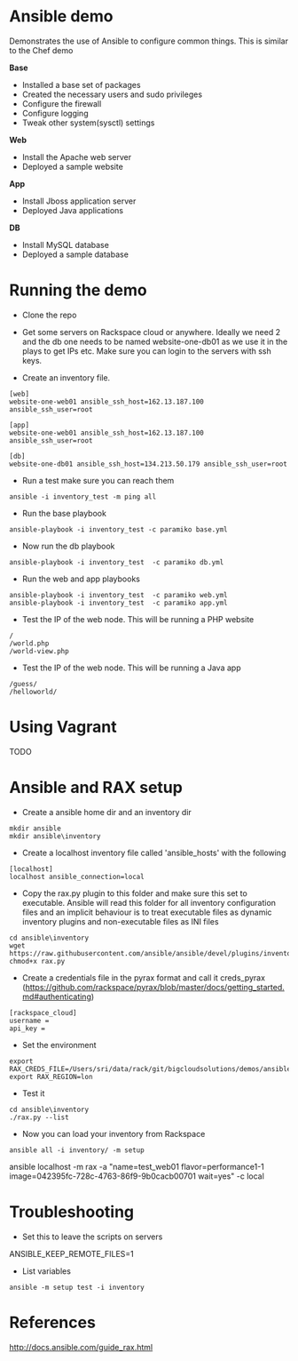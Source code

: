 
Ansible demo
=====

Demonstrates the use of Ansible to configure common things. This is similar to the Chef demo

**Base**
  * Installed a base set of packages
  * Created the necessary users and sudo privileges
  * Configure the firewall
  * Configure logging
  * Tweak other system(sysctl) settings

**Web**
  * Install the Apache web server
  * Deployed a sample website

**App**
  * Install Jboss application server
  * Deployed Java applications

**DB**
  * Install MySQL database
  * Deployed a sample database

Running the demo
=====
 * Clone the repo

 * Get some servers on Rackspace cloud or anywhere. Ideally we need 2 and the db one needs to be named website-one-db01 as we use it in the plays to get IPs etc. Make sure you can login to the servers with ssh keys.

 * Create an inventory file.

```
[web]
website-one-web01 ansible_ssh_host=162.13.187.100 ansible_ssh_user=root

[app]
website-one-web01 ansible_ssh_host=162.13.187.100 ansible_ssh_user=root

[db]
website-one-db01 ansible_ssh_host=134.213.50.179 ansible_ssh_user=root
``` 

 * Run a test make sure you can reach them
```
ansible -i inventory_test -m ping all
```

 * Run the base playbook
```
ansible-playbook -i inventory_test -c paramiko base.yml
```

 * Now run the db playbook
```
ansible-playbook -i inventory_test  -c paramiko db.yml
```

 * Run the web and app playbooks

```
ansible-playbook -i inventory_test  -c paramiko web.yml
ansible-playbook -i inventory_test  -c paramiko app.yml
```

* Test the IP of the web node. This will be running a PHP website
```
/
/world.php
/world-view.php
```

* Test the IP of the web node. This will be running a Java app
```
/guess/
/helloworld/
```


Using Vagrant
=====
TODO


Ansible and RAX setup
=====

 * Create a ansible home dir and an inventory dir

```
mkdir ansible
mkdir ansible\inventory
```

 * Create a localhost inventory file called 'ansible_hosts' with the following

```
[localhost]
localhost ansible_connection=local
```

 * Copy the rax.py plugin to this folder and make sure this set to executable. Ansible will read this folder for all inventory configuration files and an implicit behaviour is to treat executable files as dynamic inventory plugins and non-executable files as INI files

```
cd ansible\inventory
wget https://raw.githubusercontent.com/ansible/ansible/devel/plugins/inventory/rax.py
chmod+x rax.py
```

 * Create a credentials file in the pyrax format and call it creds_pyrax (https://github.com/rackspace/pyrax/blob/master/docs/getting_started.md#authenticating)

```
[rackspace_cloud]
username = 
api_key = 
```

 * Set the environment
```
export RAX_CREDS_FILE=/Users/sri/data/rack/git/bigcloudsolutions/demos/ansible/creds_pyrax
export RAX_REGION=lon
```

 * Test it
```
cd ansible\inventory
./rax.py --list
```

 * Now you can load your inventory from Rackspace
```
ansible all -i inventory/ -m setup
```

ansible localhost -m rax -a "name=test_web01 flavor=performance1-1 image=042395fc-728c-4763-86f9-9b0cacb00701 wait=yes" -c local


Troubleshooting
=====

 * Set this to leave the scripts on servers

ANSIBLE_KEEP_REMOTE_FILES=1


 * List variables
```
ansible -m setup test -i inventory
```

References
=====
http://docs.ansible.com/guide_rax.html
